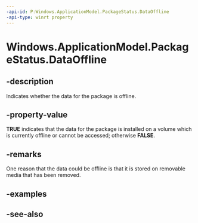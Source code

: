 ```yaml
---
-api-id: P:Windows.ApplicationModel.PackageStatus.DataOffline
-api-type: winrt property
---
```


<!-- Property syntax
public bool DataOffline { get; }
-->

# Windows.ApplicationModel.PackageStatus.DataOffline

## -description
Indicates whether the data for the package is offline.

## -property-value
**TRUE** indicates that the data for the package is installed on a volume which is currently offline or cannot be accessed; otherwise **FALSE**.

## -remarks
One reason that the data could be offline is that it is stored on removable media that has been removed.

## -examples

## -see-also
